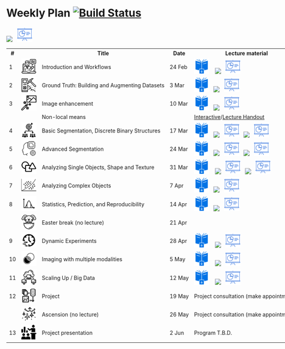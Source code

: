 # Weekly Plan [![Build Status](https://www.travis-ci.com/ImagingLectures/Quantitative-Big-Imaging-2021.svg?branch=main)](https://www.travis-ci.com/ImagingLectures/Quantitative-Big-Imaging-2021)

<table style="width: 1400px;">
  <tr>
    <th>#</th>
   <th></th>
    <th>Title</th> 
    <th>Date</th>
    <th>Lecture material</th>
    <th>Lecture video</th>
    <th>Exercises</th>
  </tr>
  <tr>
    <td>1</td>
    <td><img src="figures/np_introduction_3382970_000000.svg" alt="Part 2" height="40px"/></td>
    <td>Introduction and Workflows</td>
    <td>24 Feb</td> 
    <td><a href="https://imaginglectures.github.io/Quantitative-Big-Imaging-2022/lecturenotes/QBI-Lecture01-Introduction.pdf"><img src="figures/downloadbook.svg" height="40px"/></a> &nbsp;&nbsp;
     <a href="https://nbviewer.jupyter.org/github/ImagingLectures/Quantitative-Big-Imaging-2022/blob/main/Lectures/Lecture-01/01-Introduction.ipynb"><img src="https://upload.wikimedia.org/wikipedia/commons/3/38/Jupyter_logo.svg" height="40px"/></a>&nbsp;&nbsp; 
      <a href="https://nbviewer.jupyter.org/format/slides/github/ImagingLectures/Quantitative-Big-Imaging-2022/blob/main/Lectures/Lecture-01/01-Introduction.ipynb"><img src="figures/np_presentation.svg" height="40px"/></a></td>
    <td><a href="https://youtu.be/pXcPetU9sK8"><img src="figures/YouTube.svg" alt="Part 1" height="30px"/></a><a href="https://youtu.be/lslXWQA7W58"><img src="figures/YouTube_OldRecording.svg" alt="Part 2" height="30px"/></a></td>
    <td><a href="https://github.com/ImagingLectures/Quantitative-Big-Imaging-2022/tree/main/Exercises/01-Images"><img src="figures/np_work-from-home_3742622_000000.svg" height="40px"/></a></td>
  </tr> 
  <tr>
    <td>2</td>
    <td><img src="figures/np_data_3132352_000000.svg" alt="Part 2" height="40px"/></td>
    <td>Ground Truth: Building and Augmenting Datasets</td>
    <td>3 Mar</td>
    <td><a href="https://imaginglectures.github.io/Quantitative-Big-Imaging-2022/lecturenotes/QBI-Lecture02-Datasets.pdf"><img src="figures/downloadbook.svg" height="40px"/></a>&nbsp;&nbsp;
      <a href="https://github.com/ImagingLectures/Quantitative-Big-Imaging-2022/blob/main/Lectures/Lecture-02/02-Datasets.ipynb"><img src="https://upload.wikimedia.org/wikipedia/commons/3/38/Jupyter_logo.svg" height="40px"/></a>&nbsp;&nbsp;
  <a href="https://nbviewer.jupyter.org/format/slides/github/ImagingLectures/Quantitative-Big-Imaging-2022/blob/main/Lectures/Lecture-02/02-Datasets.ipynb"><img src="figures/np_presentation.svg" height="40px"/></a>
    </td>
    <td><a href="https://youtu.be/zJ6sQguBAOs"><img src="figures/YouTube.svg" alt="Part 1" height="30px"/></a><a href="https://youtu.be/QmITqj4OYMU"><img src="figures/YouTube.svg" alt="Part 2" height="30px"/></a></td> 
        <td><a href="https://github.com/ImagingLectures/Quantitative-Big-Imaging-2022/tree/main/Exercises/02-Augmentation"><img src="figures/np_work-from-home_3742622_000000.svg" height="40px"/></a></td>
  </tr>
  
  <tr>
    <td>3</td>
    <td><img src="figures/np_photo-filters_2344219_000000.svg" alt="Part 2" height="40px"/></td>
    <td>Image enhancement</td>
    <td>10 Mar</td>
    <td><a href="https://imaginglectures.github.io/Quantitative-Big-Imaging-2022/lecturenotes/QBI-Lecture03-ImageEnhancement.pdf"><img src="figures/downloadbook.svg" height="40px"/></a>&nbsp;&nbsp;
  <a href="https://nbviewer.jupyter.org/github/ImagingLectures/Quantitative-Big-Imaging-2022/blob/main/Lectures/Lecture-03/03-ImageEnhancement.ipynb"><img src="https://upload.wikimedia.org/wikipedia/commons/3/38/Jupyter_logo.svg" height="40px"/></a>&nbsp;&nbsp; 
  <a href="https://nbviewer.jupyter.org/format/slides/github/ImagingLectures/Quantitative-Big-Imaging-2022/blob/main/Lectures/Lecture-03/03-ImageEnhancement.ipynb"><img src="figures/np_presentation.svg" height="40px"/></a></td>
    <td><a href="https://youtu.be/G2C8uScSNBQ"><img src="figures/YouTube.svg" alt="Part 1" height="30px"/></a><a href="https://youtu.be/8FUHPLs-xYk"><img src="figures/YouTube.svg" alt="Part 2" height="30px"/></a></td>
    <td><a href="https://github.com/ImagingLectures/Quantitative-Big-Imaging-2022/blob/main/Exercises/03-ImageEnhancement"><img src="figures/np_work-from-home_3742622_000000.svg" height="40px"/></a></td>
  </tr>  
  <tr>
    <td></td>
    <td></td>
    <td>Non-local means</td>
    <td></td>
    <td><a href="http://mybinder.org/v2/gh/imaginglectures/quantitative-big-imaging-2022/main?filepath=Lectures/Lecture-03/03-NonLocalMeansStudy.ipynb">Interactive</a>/<a href="https://nbviewer.jupyter.org/github/ImagingLectures/Quantitative-Big-Imaging-2022/blob/main/Lectures/Lecture-03/03-NonLocalMeansStudy.ipynb">Lecture Handout</a></td>
    <td></td>
    <td></td>
  </tr> 
  <tr>
    <td>4</td>
    <td><img src="figures/np_segmentation_4159870_000000.svg" height="40px"/></td>
    <td>Basic Segmentation, Discrete Binary Structures</td>
    <td>17 Mar</td>
    <td><a href="https://imaginglectures.github.io/Quantitative-Big-Imaging-2022/lecturenotes/QBI-Lecture04-BasicSegmentation.pdf"><img src="figures/downloadbook.svg" height="40px"/></a>&nbsp;&nbsp;
    <a href="https://nbviewer.jupyter.org/github/ImagingLectures/Quantitative-Big-Imaging-2022/blob/main/Lectures/Lecture-04/04-BasicSegmentation.ipynb"><img src="https://upload.wikimedia.org/wikipedia/commons/3/38/Jupyter_logo.svg" height="40px"/></a>&nbsp;&nbsp;
    <a href="https://nbviewer.jupyter.org/format/slides/github/ImagingLectures/Quantitative-Big-Imaging-2022/blob/main/Lectures/Lecture-04/04-BasicSegmenation.ipynb"><img src="figures/np_presentation.svg" height="40px"/></a>&nbsp;&nbsp;
    <a href="https://nbviewer.jupyter.org/github/ImagingLectures/Quantitative-Big-Imaging-2022/blob/main/Lectures/Lecture-04/04-BasicSegmentation_Part2.ipynb"><img src="https://upload.wikimedia.org/wikipedia/commons/3/38/Jupyter_logo.svg" height="40px"/></a>&nbsp;&nbsp; 
    <a href="https://nbviewer.jupyter.org/format/slides/github/ImagingLectures/Quantitative-Big-Imaging-2022/blob/main/Lectures/Lecture-04/04-BasicSegmenation_Part2.ipynb"><img src="figures/np_presentation.svg" height="40px"/></a></td>
  <td><a href="https://youtu.be/HYxRVeD9fVg"><img src="figures/YouTube.svg" alt="Part 1" height="30px"/></a> 
    <a href="https://youtu.be/yPwjrIvqYVU"><img src="figures/YouTube.svg" alt="Part 2" height="30px"/></a>
    <a href="https://youtu.be/Ys_QiS_mi0I"><img src="figures/YouTube.svg" alt="Part 1 missing piece" height="30px"/></a></td>
    <td><a href="https://github.com/ImagingLectures/Quantitative-Big-Imaging-2022/blob/main/Exercises/04-Segmentation"><img src="figures/np_work-from-home_3742622_000000.svg" height="40px"/></a></td>
  </tr> 
<tr>
  <td>5</td>
  <td><img src="figures/np_machine-learning_4474871_000000.svg" height="40px"/></td>
  <td>Advanced Segmentation</td>
  <td>24 Mar</td>
  <td><a href="https://imaginglectures.github.io/Quantitative-Big-Imaging-2022/lecturenotes/QBI-Lecture05-AdvancedSegmentation.pdf"><img src="figures/downloadbook.svg" height="40px"/></a>&nbsp;&nbsp;
  <a href="https://nbviewer.jupyter.org/github/ImagingLectures/Quantitative-Big-Imaging-2022/blob/main/Lectures/Lecture-05/05-AdvancedSegmentation.ipynb"><img src="https://upload.wikimedia.org/wikipedia/commons/3/38/Jupyter_logo.svg" height="40px"/></a>&nbsp;&nbsp;
    <a href="https://nbviewer.jupyter.org/format/slides/github/ImagingLectures/Quantitative-Big-Imaging-2022/blob/main/Lectures/Lecture-05/05-AdvancedSegmentation.ipynb"><img src="figures/np_presentation.svg" height="40px"/></a>&nbsp;&nbsp;
    <a href="https://nbviewer.jupyter.org/github/ImagingLectures/Quantitative-Big-Imaging-2022/blob/main/Lectures/Lecture-05/05-SupervisedSegmentation.ipynb"><img src="https://upload.wikimedia.org/wikipedia/commons/3/38/Jupyter_logo.svg" height="40px"/></a>&nbsp;&nbsp;
    <a href="https://nbviewer.jupyter.org/format/slides/github/ImagingLectures/Quantitative-Big-Imaging-2022/blob/main/Lectures/Lecture-05/05-SupervisedSegmentation.ipynb"><img src="figures/np_presentation.svg" height="40px"/></a>
  </td>
  <td><a href="https://youtu.be/9NEx7RcHvXo"><img src="figures/YouTube.svg" alt="Part 1" height="30px"/></a> <a href="https://youtu.be/uv3xrrA-cxA"><img src="figures/YouTube.svg" alt="Part 2" height="30px"/></a></td>
  <td><a href="https://github.com/ImagingLectures/Quantitative-Big-Imaging-2022/tree/main/Exercises/05-AdvancedSegmentation"><img src="figures/np_work-from-home_3742622_000000.svg" height="40px"/></a></td>
  </tr>  
  
  <tr>
    <td>6</td>
    <td><img src="figures/np_shape_2328381_000000.svg" height="40px"/></td>
    <td>Analyzing Single Objects, Shape and Texture</td>
    <td>31 Mar</td>
    <td><a href="https://imaginglectures.github.io/Quantitative-Big-Imaging-2022/lecturenotes/QBI-Lecture06-ShapeAnalysis.pdf"><img src="figures/downloadbook.svg" height="40px"/></a> &nbsp;&nbsp;
        <a href="https://nbviewer.jupyter.org/github/ImagingLectures/Quantitative-Big-Imaging-2022/blob/main/Lectures/Lecture-06/06-ShapeAnalysis.ipynb"><img src="https://upload.wikimedia.org/wikipedia/commons/3/38/Jupyter_logo.svg" height="40px"/></a>&nbsp;&nbsp;
        <a href="https://nbviewer.jupyter.org/format/slides/github/ImagingLectures/Quantitative-Big-Imaging-2021/blob/main/Lectures/Lecture-06/06-ShapeAnalysis.ipynb"><img src="figures/np_presentation.svg" height="40px"/></a>&nbsp;&nbsp;
      <a href="https://nbviewer.jupyter.org/github/ImagingLectures/Quantitative-Big-Imaging-2022/blob/main/Lectures/Lecture-06/06-AdvancedShapeAndTexture.ipynb"><img src="https://upload.wikimedia.org/wikipedia/commons/3/38/Jupyter_logo.svg" height="40px"/></a>&nbsp;&nbsp;
      <a href="https://nbviewer.jupyter.org/format/slides/github/ImagingLectures/Quantitative-Big-Imaging-2022/blob/main/Lectures/Lecture-06/06-AdvancedShapeAndTexture.ipynb"><img src="figures/np_presentation.svg" height="40px"/></a>
    </td>
    <td><a href="https://youtu.be/VyvYOdfNND8"><img src="figures/YouTube.svg" alt="Part 1" height="30px"/></a> <a href="https://youtu.be/p2vyJICUIhE"><img src="figures/YouTube.svg" alt="Part 2" height="30px"/></a></td>
    <td><a href="https://github.com/ImagingLectures/Quantitative-Big-Imaging-2022/tree/main/Exercises/06-Shapes"><img src="figures/np_work-from-home_3742622_000000.svg" height="40px"/>
      </td>
  </tr> 
  
  <tr>
    <td>7</td>
    <td><img src="figures/np_machine-learning_1701180_000000.svg" height="40px"/></td>
    <td>Analyzing Complex Objects</td>
    <td>7 Apr</td>
    <td><a href="https://imaginglectures.github.io/Quantitative-Big-Imaging-2022/lecturenotes/QBI-Lecture07-ComplexShape.pdf"><img src="figures/downloadbook.svg" height="40px"/></a>&nbsp;&nbsp;
      <a href="https://nbviewer.jupyter.org/github/ImagingLectures/Quantitative-Big-Imaging-2022/blob/main/Lectures/Lecture-07/07-ComplexObjects.ipynb"><img src="https://upload.wikimedia.org/wikipedia/commons/3/38/Jupyter_logo.svg" height="40px"/></a>&nbsp;&nbsp; 
      <a href="https://nbviewer.jupyter.org/format/slides/github/ImagingLectures/Quantitative-Big-Imaging-2022/blob/main/Lectures/Lecture-07/07-ComplexObjects.ipynb"><img src="figures/np_presentation.svg" height="40px"/></a></td>
    <td><a href="https://youtu.be/sTdtTdLveMI"><img src="figures/YouTube.svg" alt="Part 1" height="30px"/></a> <a href="https://youtu.be/edHsFqLNwQw"><img src="figures/YouTube.svg" alt="Part 2" height="30px"/></a></td>
    <td><a href="https://github.com/ImagingLectures/Quantitative-Big-Imaging-2022/tree/main/Exercises/07-ComplexObjects"><img src="figures/np_work-from-home_3742622_000000.svg" height="40px"/></td>
  </tr>
  
  <tr>
    <td>8</td>
    <td><img src="figures/np_statistics_4108630_000000.svg" height="40px"/></td>
    <td>Statistics, Prediction, and Reproducibility</td>
    <td>14 Apr</td>
    <td><a href="https://imaginglectures.github.io/Quantitative-Big-Imaging-2022/lecturenotes/QBI-Lecture08-Statistics.pdf">
    <img src="figures/downloadbook.svg" height="40px"/></a>&nbsp;&nbsp;
    <a href="https://nbviewer.jupyter.org/github/ImagingLectures/Quantitative-Big-Imaging-2021/blob/main/Lectures/Lecture-08/08-Statistics.ipynb"><img src="https://upload.wikimedia.org/wikipedia/commons/3/38/Jupyter_logo.svg" height="40px"/></a>&nbsp;&nbsp; 
      <a href="https://nbviewer.jupyter.org/format/slides/github/ImagingLectures/Quantitative-Big-Imaging-2021/blob/main/Lectures/Lecture-08/08-Statistics.ipynb"><img src="figures/np_presentation.svg" height="40px"/></a>
    </td>
    <td>
      <a href="https://youtu.be/pQ0-w6xEpT0"><img src="figures/YouTube.svg" alt="Part 1" height="30px"/></a> 
      <a href="https://youtu.be/gRqZPKYN8io"><img src="figures/YouTube.svg" alt="Part 2" height="30px"/></a>
    </td>
    <td><a href="https://github.com/ImagingLectures/Quantitative-Big-Imaging-2022/tree/main/Exercises/08-Statistics"><img src="figures/np_work-from-home_3742622_000000.svg" height="40px"/></td>
  </tr>
  
  <tr>
    <td></td>
    <td><img src="figures/np_easter-bunny_2288018_000000.svg" height="40px"/></td>
    <td>Easter break (no lecture)</td>
    <td>21 Apr</td>
    <td></td>
    <td></td>
    <td></td>
  </tr>
  
  <tr>
    <td>9</td>
    <td><img src="figures/np_timing_4137191_000000.png" height="40px"/></td>
    <td>Dynamic Experiments</td>
    <td>28 Apr</td>
    <td><a href="https://imaginglectures.github.io/Quantitative-Big-Imaging-2022/lecturenotes/QBI-Lecture09-DynamicExperiments.pdf"><img src="figures/downloadbook.svg" height="40px"/></a> &nbsp;&nbsp;
      <a href="https://nbviewer.jupyter.org/github/ImagingLectures/Quantitative-Big-Imaging-2022/blob/main/Lectures/Lecture-09/09-DynamicExperiments.ipynb"><img src="https://upload.wikimedia.org/wikipedia/commons/3/38/Jupyter_logo.svg" height="40px"/></a>&nbsp;&nbsp;
      <a href="https://nbviewer.jupyter.org/format/slides/github/ImagingLectures/Quantitative-Big-Imaging-2021/blob/main/Lectures/Lecture-09/09-DynamicExperiments.ipynb"><img src="figures/np_presentation.svg" height="40px"/></a></td>
    <td>
      <a href="https://youtu.be/lj7pzQEGi8I"><img src="figures/YouTube.svg" alt="Part 1" height="30px"/></a> 
      <a href="https://youtu.be/JQZIZD8qYgM"><img src="figures/YouTube.svg" alt="Part 2" height="30px"/></a></td>
    <td><a href="https://github.com/ImagingLectures/Quantitative-Big-Imaging-2022/tree/main/Exercises/09-DynamicExperiments"><img src="figures/np_work-from-home_3742622_000000.svg" height="40px"/></td>
  </tr>
  
  <tr>
    <td>10</td>
    <td><img src="figures/np_combine_156599_000000.svg" height="40px"/></td>
    <td>Imaging with multiple modalities</td>
    <td>5 May</td>
    <td>
      <a href="https://imaginglectures.github.io/Quantitative-Big-Imaging-2022/lecturenotes/QBI-Lecture10-BimodalExperiments.pdf"><img src="figures/downloadbook.svg" height="40px"/></a> &nbsp;&nbsp;
      <a href="https://nbviewer.jupyter.org/github/ImagingLectures/Quantitative-Big-Imaging-2022/blob/main/Lectures/Lecture-10/10-BimodalExperiments.ipynb"><img src="https://upload.wikimedia.org/wikipedia/commons/3/38/Jupyter_logo.svg" height="40px"/></a>&nbsp;&nbsp;
      <a href="https://nbviewer.jupyter.org/format/slides/github/ImagingLectures/Quantitative-Big-Imaging-2022/blob/main/Lectures/Lecture-10/10-BimodalExperiments.ipynb"><img src="figures/np_presentation.svg" height="40px"/></a>
      </td>
    <td><a href="https://youtu.be/PjzFj9_ZLw4"><img src="figures/YouTube.svg" alt="Part 1" height="30px"/></a> 
      <a href="https://youtu.be/6cYkXmwP3jc"><img src="figures/YouTube.svg" alt="Part 2" height="30px"/></a></td>
    <td></td>
  </tr>
  
  <tr>
    <td>11</td>
    <td><img src="figures/np_computing_4145847_000000.svg" height="40px"/></td>
    <td>Scaling Up / Big Data</td>
    <td>12 May</td>
    <td><a href="https://imaginglectures.github.io/Quantitative-Big-Imaging-2021/QBI-Lecture11-ScalingUp.pdf"><img src="figures/downloadbook.svg" height="40px"/></a> &nbsp;&nbsp;
      <a href="https://nbviewer.jupyter.org/github/ImagingLectures/Quantitative-Big-Imaging-2022/blob/main/Lectures/Lecture-11/11-ScalingUp.ipynb"><img src="https://upload.wikimedia.org/wikipedia/commons/3/38/Jupyter_logo.svg" height="40px"/></a>&nbsp;&nbsp;
      <a href="https://nbviewer.jupyter.org/format/slides/github/ImagingLectures/Quantitative-Big-Imaging-2022/blob/main/Lectures/Lecture-11/11-ScalingUp.ipynb"><img src="figures/np_presentation.svg" height="40px"/></a></td>
    <a href="https://nbviewer.jupyter.org/github/ImagingLectures/Quantitative-Big-Imaging-2022/blob/main/Lectures/Lecture-11/11-WrapUpQBI.ipynb"><img src="https://upload.wikimedia.org/wikipedia/commons/3/38/Jupyter_logo.svg" height="40px"/></a>&nbsp;&nbsp;
      <a href="https://nbviewer.jupyter.org/format/slides/github/ImagingLectures/Quantitative-Big-Imaging-2022/blob/main/Lectures/Lecture-11/11-WrapUpQBI.ipynb"><img src="figures/np_presentation.svg" height="40px"/></a></td>
    <td>
      <a href="https://youtu.be/dhjl7xB-5tw"><img src="figures/YouTube_OldRecording.svg" alt="Part 1" height="30px"/></a> 
      <a href="https://youtu.be/UqbqaPMQCaE"><img src="figures/YouTube_OldRecording.svg" alt="Part 2" height="30px"/></a>
    </td>
    <td></td>
  </tr>
  
  <tr>
    <td>12</td>
    <td><img src="figures/np_classification-analysis_1630947_000000.svg" height="40px"/></td>
    <td>Project</td>
    <td>19 May</td>
    <td>Project consultation (make appointments)</td>
    <td></td>
    <td></td>
  </tr>
  
  <tr>
    <td></td>
    <td><img src="figures/np_mystical-ascention_75128_000000.svg" height="40px"/></td>
    <td>Ascension (no lecture)</td>
    <td>26 May</td>
    <td>Project consultation (make appointments)</td>
    <td></td>
    <td></td>
  </tr>
  
  <tr>
    <td>13</td>
    <td><img src="figures/np_financial-presentation_818023_000000.svg" height="40px"/></td>
    <td>Project presentation</td>
    <td>2 Jun</td>
    <td>Program T.B.D.</td>
    <td></td>
    <td></td>
  </tr>
</table>

